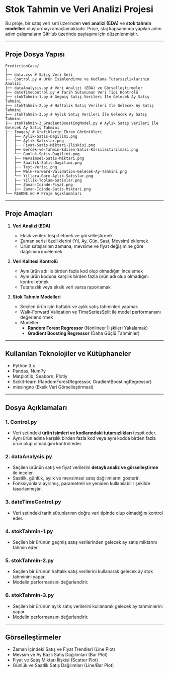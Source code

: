 # Stok Tahmin ve Veri Analizi Projesi

Bu proje, bir satış veri seti üzerinden **veri analizi (EDA)** ve **stok tahmin modelleri** oluşturmayı amaçlamaktadır. Proje, staj kapsamında yapılan adım adım çalışmaların GitHub üzerinde paylaşımı için düzenlenmiştir.

---

## Proje Dosya Yapısı 
```
PredictionCase/
│
├── data.csv # Satış Veri Seti
├── Control.py # Ürün İsimlendirme ve Kodlama Tutarsızlıklarının Analizi
├── dataAnalysis.py # Veri Analizi (EDA) ve Görselleştirmeler
├── dateTimeControl.py # Tarih Sütununun Veri Tipi Kontrolü
├── stokTahmin-1.py # Geçmiş Satış Verileri İle Gelecek Ay Satış Tahmini
├── stokTahmin-2.py # Haftalık Satış Verileri İle Gelecek Ay Satış Tahmini
├── stokTahmin-3.py # Aylık Satış Verileri İle Gelecek Ay Satış Tahmini
├── stokTahmin-3_GradientBoostingModel.py # Aylık Satış Verileri İle Gelecek Ay Satış Tahmini
├── Images/ # Grafiklerin Ekran Görüntüleri
│   ├── Aylik-Satis-Dagilimi.png
│   ├── Aylik-Satislar.png
│   ├── Fiyat-Satis-Miktari-Iliskisi.png
│   ├── Gercek-ve-Tahmin-Edilen-Satis-Karsilastirilmasi.png
│   └── Gunluk-Satis-Dagilimi.png
│   ├── Mevsimsel-Satis-Miktari.png
│   ├── Saatlik-Satis-Dagilimi.png
│   ├── Test-Verisi.png
│   ├── Walk-Forward-Validation-Gelecek-Ay-Tahmini.png
│   └── Yillara-Gore-Aylik-Satislar.png
│   ├── Yillik-Toplam-Satislar.png
│   ├── Zaman-Icinde-Fiyat.png
│   ├── Zaman-Icinde-Satis-Miktari.png
└── README.md # Proje Açıklamaları
```

---

## Proje Amaçları

1. **Veri Analizi (EDA)**  
   - Eksik verileri tespit etmek ve görselleştirmek  
   - Zaman serisi özelliklerini (Yıl, Ay, Gün, Saat, Mevsim) eklemek  
   - Ürün satışlarının zamana, mevsime ve fiyat değişimine göre dağılımını incelemek

2. **Veri Kalitesi Kontrolü**  
   - Aynı ürün adı ile birden fazla kod olup olmadığını incelemek  
   - Aynı ürün koduna karşılık birden fazla ürün adı olup olmadığını kontrol etmek  
   - Tutarsızlık veya eksik veri varsa raporlamak

3. **Stok Tahmin Modelleri**  
   - Seçilen ürün için haftalık ve aylık satış tahminleri yapmak  
   - Walk-Forward Validation ve TimeSeriesSplit ile model performansını değerlendirmek  
   - Modeller:
     - **Random Forest Regressor** (Nonlineer İlişkileri Yakalamak)
     - **Gradient Boosting Regressor** (Daha Güçlü Tahminler)

---

## Kullanılan Teknolojiler ve Kütüphaneler

- Python 3.x  
- Pandas, NumPy  
- Matplotlib, Seaborn, Plotly  
- Scikit-learn (RandomForestRegressor, GradientBoostingRegressor)  
- missingno (Eksik Veri Görselleştirmesi)  

---

## Dosya Açıklamaları

### 1. Control.py
- Veri setindeki **ürün isimleri ve kodlarındaki tutarsızlıkları** tespit eder.  
- Aynı ürün adına karşılık birden fazla kod veya aynı kodda birden fazla ürün olup olmadığını kontrol eder.  

### 2. dataAnalysis.py
- Seçilen ürünün satış ve fiyat verilerini **detaylı analiz ve görselleştirme** ile inceler.  
- Saatlik, günlük, aylık ve mevsimsel satış dağılımlarını gösterir.  
- Fonksiyonlara ayrılmış, parametreli ve yeniden kullanılabilir şekilde tasarlanmıştır.  

### 3. dateTimeControl.py
- Veri setindeki tarih sütunlarının doğru veri tipinde olup olmadığını kontrol eder.

### 4. stokTahmin-1.py
- Seçilen bir ürünün geçmiş satış verilerinden gelecek ay satış miktarını tahmin eder.

### 5. stokTahmin-2.py
- Seçilen bir ürünün haftalık satış verilerini kullanarak gelecek ay stok tahminini yapar.
- Modelin performansını değerlendirir.

### 6. stokTahmin-3.py
- Seçilen bir ürünün aylık satış verilerini kullanarak gelecek ay tahminlerini yapar.
- Modelin performansını değerlendirir.

---

## Görselleştirmeler

- Zaman İçindeki Satış ve Fiyat Trendleri (Line Plot)
- Mevsim ve Ay Bazlı Satış Dağılımları (Bar Plot)  
- Fiyat ve Satış Miktarı İlişkisi (Scatter Plot)  
- Günlük ve Saatlik Satış Dağılımları (Line/Bar Plot)  

